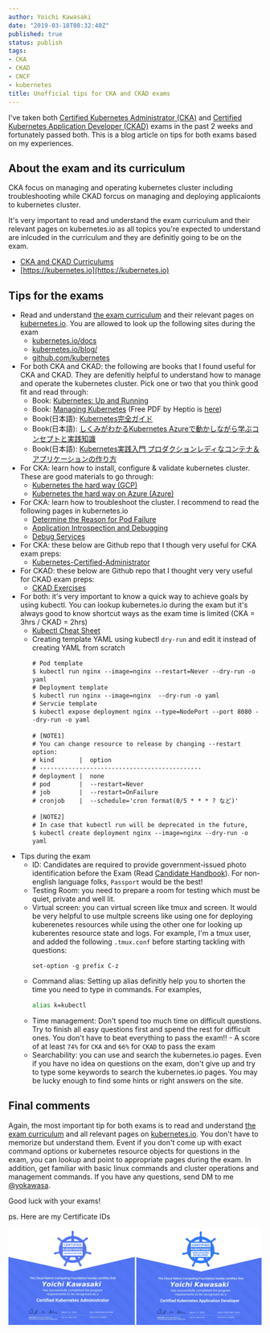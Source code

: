 ```yaml
---
author: Yoichi Kawasaki
date: "2019-03-18T08:32:40Z"
published: true
status: publish
tags:
- CKA
- CKAD
- CNCF
- kubernetes
title: Unofficial tips for CKA and CKAD exams
---
```


I've taken both [Certified Kubernetes Administrator (CKA)](https://www.cncf.io/certification/cka/) and [Certified Kubernetes Application Developer (CKAD)](https://www.cncf.io/certification/ckad/) exams in the past 2 weeks and fortunately passed both. This is a blog article on tips for both exams based on my experiences.

## About the exam and its curriculum

CKA focus on managing and operating kubernetes cluster including troubleshooting while CKAD forcus on managing and deploying applicaionts to kubernetes cluster.

It's very important to read and understand the exam curriculum and their relevant pages on kubernetes.io as all topics you're expected to understand are inlcuded in the curriculum and they are definitly going to be on the exam.

- [CKA and CKAD Curriculums](https://github.com/cncf/curriculum)
- [https://kubernetes.io](https://kubernetes.io)


## Tips for the exams

- Read and understand [the exam curriculum](https://github.com/cncf/curriculum) and their relevant pages on [kubernetes.io](https://kubernetes.io). You are allowed to look up the following sites during the exam
  - [kubernetes.io/docs](https://kubernetes.io/docs)
  - [kubernetes.io/blog/](https://kubernetes.io/blog/)
  - [github.com/kubernetes](https://github.com/kubernetes/)
- For both CKA and CKAD: the following are books that I found useful for CKA and CKAD. They are defenitly helpful to understand how to manage and operate the kubernetes cluster. Pick one or two that you think good fit and read through:
  - Book: [Kubernetes: Up and Running](http://shop.oreilly.com/product/0636920043874.do)
  - Book: [Managing Kubernetes](http://shop.oreilly.com/product/0636920146667.do) (Free PDF by Heptio is [here](https://go.heptio.com/rs/383-ENX-437/images/Managing_Kubernetes.pdf))
  - Book(日本語): [Kubernetes完全ガイド](https://book.impress.co.jp/books/1118101055)
  - Book(日本語): [しくみがわかるKubernetes Azureで動かしながら学ぶコンセプトと実践知識](https://www.shoeisha.co.jp/book/detail/9784798157849)
  - Book(日本語): [Kubernetes実践入門 プロダクションレディなコンテナ＆アプリケーションの作り方](https://gihyo.jp/book/2019/978-4-297-10438-2)
- For CKA: learn how to install, configure & validate kubernetes cluster. These are good materials to go through:
  - [Kubernetes the hard way (GCP)](https://github.com/kelseyhightower/kubernetes-the-hard-way)
  - [Kubernetes the hard way on Azure (Azure)](https://github.com/ivanfioravanti/kubernetes-the-hard-way-on-azure)
- For CKA: learn how to troubleshoot the cluster. I recommend to read the following pages in kubernetes.io
  - [Determine the Reason for Pod Failure](https://kubernetes.io/docs/tasks/debug-application-cluster/determine-reason-pod-failure/)
  - [Application Introspection and Debugging](https://kubernetes.io/docs/tasks/debug-application-cluster/debug-application-introspection/)
  - [Debug Services](https://kubernetes.io/docs/tasks/debug-application-cluster/debug-service/)
- For CKA: these below are Github repo that I though very useful for CKA exam preps:
  - [Kubernetes-Certified-Administrator](https://github.com/walidshaari/Kubernetes-Certified-Administrator)
- For CKAD: these below are Github repo that I thought very very useful for CKAD exam preps:
  - [CKAD Exercises](https://github.com/dgkanatsios/CKAD-exercises)
- For both: it's very important to know a quick way to achieve goals by using kubectl. You can lookup kubernetes.io during the exam but it's always good to know shortcut ways as the exam time is limited (CKA = 3hrs / CKAD = 2hrs)
  - [Kubectl Cheat Sheet](https://kubernetes.io/docs/reference/kubectl/cheatsheet/)
  - Creating template YAML using kubectl `dry-run` and edit it instead of creating YAML from scratch
    ```
    # Pod template
    $ kubectl run nginx --image=nginx --restart=Never --dry-run -o yaml
    # Deployment template
    $ kubectl run nginx --image=nginx  --dry-run -o yaml
    # Servcie template
    $ kubectl expose deployment nginx --type=NodePort --port 8080 --dry-run -o yaml

    # [NOTE1]
    # You can change resource to release by changing --restart option:
    # kind       |  option
    # ---------------------------------------------
    # deployment |  none
    # pod        |  --restart=Never
    # job        |  --restart=OnFailure
    # cronjob    |  --schedule='cron format(0/5 * * * ? など)'

    # [NOTE2]
    # In case that kubectl run will be deprecated in the future, 
    $ kubectl create deployment nginx --image=nginx --dry-run -o yaml
    ```
- Tips during the exam
  - ID: Candidates are required to provide government-issued photo identification before the Exam (Read [Candidate Handbook](https://www.cncf.io/certification/candidate-handbook)). For non-english language folks, `Passport` would be the best!
  - Testing Room: you need to prepare a room for testing which must be quiet, private and well lit.
  - Virtual screen: you can virtual screen like tmux and screen. It would be very helpful to use multple screens like using one for deploying kuberenetes resources while using the other one for looking up kuberentes resource state and logs. For example, I'm a tmux user, and added the following `.tmux.conf` before starting tackling with questions:
    ```
    set-option -g prefix C-z
    ```
  - Command alias: Setting up alias definitly help you to shorten the time you need to type in commands. For examples,
    ```sh
    alias k=kubectl
    ```
  - Time management: Don't spend too much time on difficult questions. Try to finish all easy questions first and spend the rest for difficult ones. You don't have to beat everything to pass the exam!! - A score of at least `74%` for `CKA` and `66%` for `CKAD` to pass the exam
  - Searchability: you can use and search the kubernetes.io pages. Even if you have no idea on questions on the exam, don't give up and try to type some keywords to search the kubernetes.io pages. You may be lucky enough to find some hints or right answers on the site.

## Final comments

Again, the most important tip for both exams is to read and understand [the exam curriculum](https://github.com/cncf/curriculum) and all relevant pages on [kubernetes.io](https://kubernetes.io). You don't have to memorize but understand them. Event if you don't come up with exact command options or kubernetes resource objects for questions in the exam, you can lookup and point to appropriate pages during the exam. In addition, get familiar with basic linux commands and cluster operations and management commands. If you have any questions, send DM to me [@yokawasa](https://twitter.com/yokawasa).

Good luck with your exams!

ps. Here are my Certificate IDs

![](/assets/20190318-cka-ckad.png)
